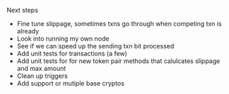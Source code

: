 
Next steps
* Fine tune slippage, sometimes txns go through when competing txn is already 
* Look into running my own node
* See if we can speed up the sending txn bit
processed
* Add unit tests for transactions (a few)
* Add unit tests for for new token pair methods that calulcates slippage and max amount
* Clean up triggers
* Add support or mutiple base cryptos
